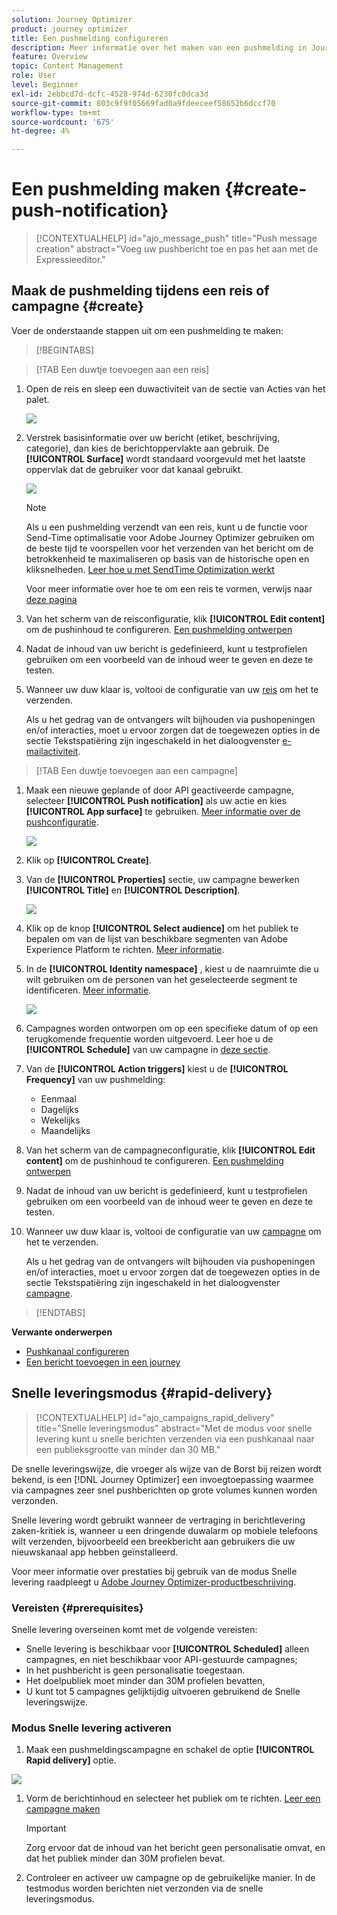 ```yaml
---
solution: Journey Optimizer
product: journey optimizer
title: Een pushmelding configureren
description: Meer informatie over het maken van een pushmelding in Journey Optimizer
feature: Overview
topic: Content Management
role: User
level: Beginner
exl-id: 2ebbcd7d-dcfc-4528-974d-6230fc0dca3d
source-git-commit: 803c9f9f05669fad0a9fdeeceef58652b6dccf70
workflow-type: tm+mt
source-wordcount: '675'
ht-degree: 4%

---
```


# Een pushmelding maken {#create-push-notification}

>[!CONTEXTUALHELP]
>id="ajo_message_push"
>title="Push message creation"
>abstract="Voeg uw pushbericht toe en pas het aan met de Expressieeditor."

## Maak de pushmelding tijdens een reis of campagne {#create}

Voer de onderstaande stappen uit om een pushmelding te maken:

>[!BEGINTABS]

>[!TAB Een duwtje toevoegen aan een reis]

1. Open de reis en sleep een duwactiviteit van de sectie van Acties van het palet.

   ![](assets/push_create_1.png)

1. Verstrek basisinformatie over uw bericht (etiket, beschrijving, categorie), dan kies de berichtoppervlakte aan gebruik. De **[!UICONTROL Surface]** wordt standaard voorgevuld met het laatste oppervlak dat de gebruiker voor dat kanaal gebruikt.

   ![](assets/push_create_2.png)

   >[!NOTE]
   >
   >Als u een pushmelding verzendt van een reis, kunt u de functie voor Send-Time optimalisatie voor Adobe Journey Optimizer gebruiken om de beste tijd te voorspellen voor het verzenden van het bericht om de betrokkenheid te maximaliseren op basis van de historische open en kliksnelheden. [Leer hoe u met SendTime Optimization werkt](../building-journeys/journeys-message.md#send-time-optimization)

   Voor meer informatie over hoe te om een reis te vormen, verwijs naar [deze pagina](../building-journeys/journey-gs.md)

1. Van het scherm van de reisconfiguratie, klik **[!UICONTROL Edit content]** om de pushinhoud te configureren. [Een pushmelding ontwerpen](design-push.md)

1. Nadat de inhoud van uw bericht is gedefinieerd, kunt u testprofielen gebruiken om een voorbeeld van de inhoud weer te geven en deze te testen.

1. Wanneer uw duw klaar is, voltooi de configuratie van uw [reis](../building-journeys/journey-gs.md) om het te verzenden.

   Als u het gedrag van de ontvangers wilt bijhouden via pushopeningen en/of interacties, moet u ervoor zorgen dat de toegewezen opties in de sectie Tekstspatiëring zijn ingeschakeld in het dialoogvenster [e-mailactiviteit](../building-journeys/journeys-message.md).

>[!TAB Een duwtje toevoegen aan een campagne]

1. Maak een nieuwe geplande of door API geactiveerde campagne, selecteer **[!UICONTROL Push notification]** als uw actie en kies **[!UICONTROL App surface]** te gebruiken. [Meer informatie over de pushconfiguratie](push-configuration.md).

   ![](assets/push_create_3.png)

1. Klik op **[!UICONTROL Create]**.

1. Van de **[!UICONTROL Properties]** sectie, uw campagne bewerken **[!UICONTROL Title]** en **[!UICONTROL Description]**.

   ![](assets/push_create_4.png)

1. Klik op de knop **[!UICONTROL Select audience]** om het publiek te bepalen om van de lijst van beschikbare segmenten van Adobe Experience Platform te richten. [Meer informatie](../segment/about-segments.md).

1. In de **[!UICONTROL Identity namespace]** , kiest u de naamruimte die u wilt gebruiken om de personen van het geselecteerde segment te identificeren. [Meer informatie](../event/about-creating.md#select-the-namespace).

   ![](assets/push_create_5.png)

1. Campagnes worden ontworpen om op een specifieke datum of op een terugkomende frequentie worden uitgevoerd. Leer hoe u de **[!UICONTROL Schedule]** van uw campagne in [deze sectie](../campaigns/create-campaign.md#schedule).

1. Van de **[!UICONTROL Action triggers]** kiest u de **[!UICONTROL Frequency]** van uw pushmelding:

   * Eenmaal
   * Dagelijks
   * Wekelijks
   * Maandelijks

1. Van het scherm van de campagneconfiguratie, klik **[!UICONTROL Edit content]** om de pushinhoud te configureren. [Een pushmelding ontwerpen](design-push.md)

1. Nadat de inhoud van uw bericht is gedefinieerd, kunt u testprofielen gebruiken om een voorbeeld van de inhoud weer te geven en deze te testen.

1. Wanneer uw duw klaar is, voltooi de configuratie van uw [campagne](../campaigns/create-campaign.md) om het te verzenden.

   Als u het gedrag van de ontvangers wilt bijhouden via pushopeningen en/of interacties, moet u ervoor zorgen dat de toegewezen opties in de sectie Tekstspatiëring zijn ingeschakeld in het dialoogvenster [campagne](../campaigns/create-campaign.md).

>[!ENDTABS]

**Verwante onderwerpen**

* [Pushkanaal configureren](push-gs.md)
* [Een bericht toevoegen in een journey](../building-journeys/journeys-message.md)

## Snelle leveringsmodus {#rapid-delivery}

>[!CONTEXTUALHELP]
>id="ajo_campaigns_rapid_delivery"
>title="Snelle leveringsmodus"
>abstract="Met de modus voor snelle levering kunt u snelle berichten verzenden via een pushkanaal naar een publieksgrootte van minder dan 30 MB."

De snelle leveringswijze, die vroeger als wijze van de Borst bij reizen wordt bekend, is een [!DNL Journey Optimizer] een invoegtoepassing waarmee via campagnes zeer snel pushberichten op grote volumes kunnen worden verzonden.

Snelle levering wordt gebruikt wanneer de vertraging in berichtlevering zaken-kritiek is, wanneer u een dringende duwalarm op mobiele telefoons wilt verzenden, bijvoorbeeld een breekbericht aan gebruikers die uw nieuwskanaal app hebben geïnstalleerd.

Voor meer informatie over prestaties bij gebruik van de modus Snelle levering raadpleegt u [Adobe Journey Optimizer-productbeschrijving](https://helpx.adobe.com/legal/product-descriptions/adobe-journey-optimizer.html).

### Vereisten {#prerequisites}

Snelle levering overseinen komt met de volgende vereisten:

* Snelle levering is beschikbaar voor **[!UICONTROL Scheduled]** alleen campagnes, en niet beschikbaar voor API-gestuurde campagnes;
* In het pushbericht is geen personalisatie toegestaan.
* Het doelpubliek moet minder dan 30M profielen bevatten,
* U kunt tot 5 campagnes gelijktijdig uitvoeren gebruikend de Snelle leveringswijze.

### Modus Snelle levering activeren

1. Maak een pushmeldingscampagne en schakel de optie **[!UICONTROL Rapid delivery]** optie.

![](assets/create-campaign-burst.png)

1. Vorm de berichtinhoud en selecteer het publiek om te richten. [Leer een campagne maken](#create)

   >[!IMPORTANT]
   >
   >Zorg ervoor dat de inhoud van het bericht geen personalisatie omvat, en dat het publiek minder dan 30M profielen bevat.

1. Controleer en activeer uw campagne op de gebruikelijke manier. In de testmodus worden berichten niet verzonden via de snelle leveringsmodus.